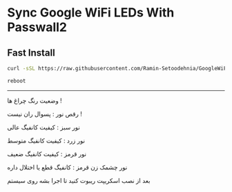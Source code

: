 # Sync Google WiFi LEDs With Passwall2

## Fast Install

```bash
curl -sSL https://raw.githubusercontent.com/Ramin-Setoodehnia/GoogleWiFi-LED/refs/heads/main/install.sh -o /tmp/install.sh && chmod +x /tmp/install.sh && /tmp/install.sh
```
```bash
reboot
```
-----------------------
وضعیت رنگ چراغ ها !

رقص نور : پسوال ران نیست !

نور سبز : کیفیت کانفیگ عالی

نور زرد : کیفیت کانفیگ متوسط

نور قرمز : کیفیت کانفیگ ضعیف

نور چشمک زن قرمز : کانفیگ قطع یا اختلال داره

بعد از نصب اسکریپت ریبوت کنید تا اجرا بشه روی سیستم
